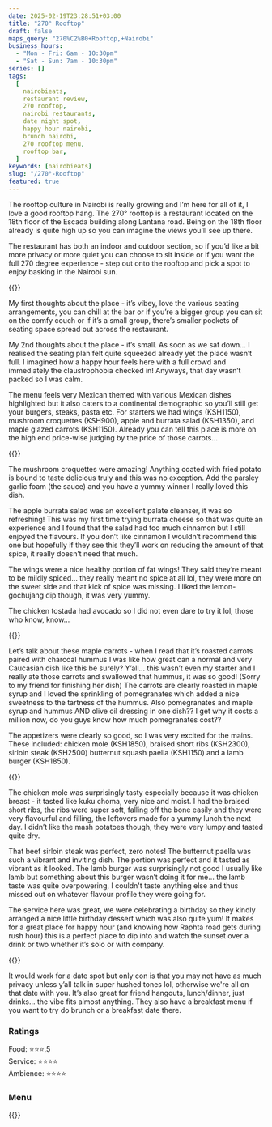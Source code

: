 ```yaml
---
date: 2025-02-19T23:28:51+03:00
title: "270° Rooftop"
draft: false
maps_query: "270%C2%B0+Rooftop,+Nairobi"
business_hours:
  - "Mon - Fri: 6am - 10:30pm"
  - "Sat - Sun: 7am - 10:30pm"
series: []
tags:
  [
    nairobieats,
    restaurant review,
    270 rooftop,
    nairobi restaurants,
    date night spot,
    happy hour nairobi,
    brunch nairobi,
    270 rooftop menu,
    rooftop bar,
  ]
keywords: [nairobieats]
slug: "/270°-Rooftop"
featured: true
---
```


The rooftop culture in Nairobi is really growing and I’m here for all of it, I love a good rooftop hang. The 270° rooftop is a restaurant located on the 18th floor of the Escada building along Lantana road. Being on the 18th floor already is quite high up so you can imagine the views you’ll see up there.

The restaurant has both an indoor and outdoor section, so if you’d like a bit more privacy or more quiet you can choose to sit inside or if you want the full 270 degree experience - step out onto the rooftop and pick a spot to enjoy basking in the Nairobi sun.

{{<image-gallery key="270-rooftop" titles="270-rooftop01 270-rooftop02 270-rooftop03">}}

My first thoughts about the place - it’s vibey, love the various seating arrangements, you can chill at the bar or if you’re a bigger group you can sit on the comfy couch or if it’s a small group, there’s smaller pockets of seating space spread out across the restaurant.

My 2nd thoughts about the place - it’s small. As soon as we sat down… I realised the seating plan felt quite squeezed already yet the place wasn’t full. I imagined how a happy hour feels here with a full crowd and immediately the claustrophobia checked in! Anyways, that day wasn’t packed so I was calm.

The menu feels very Mexican themed with various Mexican dishes highlighted but it also caters to a continental demographic so you’ll still get your burgers, steaks, pasta etc. For starters we had wings (KSH1150), mushroom croquettes (KSH900), apple and burrata salad (KSH1350), and maple glazed carrots (KSH1150). Already you can tell this place is more on the high end price-wise judging by the price of those carrots…

{{<image-gallery key="270-rooftop" titles="270-rooftop08 270-rooftop12 270-rooftop13">}}

The mushroom croquettes were amazing! Anything coated with fried potato is bound to taste delicious truly and this was no exception. Add the parsley garlic foam (the sauce) and you have a yummy winner I really loved this dish.

The apple burrata salad was an excellent palate cleanser, it was so refreshing! This was my first time trying burrata cheese so that was quite an experience and I found that the salad had too much cinnamon but I still enjoyed the flavours. If you don’t like cinnamon I wouldn’t recommend this one but hopefully if they see this they’ll work on reducing the amount of that spice, it really doesn’t need that much.

The wings were a nice healthy portion of fat wings! They said they’re meant to be mildly spiced… they really meant no spice at all lol, they were more on the sweet side and that kick of spice was missing. I liked the lemon-gochujang dip though, it was very yummy.

The chicken tostada had avocado so I did not even dare to try it lol, those who know, know…

{{<image-gallery key="270-rooftop" titles="270-rooftop07 270-rooftop06">}}

Let’s talk about these maple carrots - when I read that it’s roasted carrots paired with charcoal hummus I was like how great can a normal and very Caucasian dish like this be surely? Y’all… this wasn’t even my starter and I really ate those carrots and swallowed that hummus, it was so good! (Sorry to my friend for finishing her dish) The carrots are clearly roasted in maple syrup and I loved the sprinkling of pomegranates which added a nice sweetness to the tartness of the hummus. Also pomegranates and maple syrup and hummus AND olive oil dressing in one dish?? I get why it costs a million now, do you guys know how much pomegranates cost??

The appetizers were clearly so good, so I was very excited for the mains. These included: chicken mole (KSH1850), braised short ribs (KSH2300), sirloin steak (KSH2500) butternut squash paella (KSH1150) and a lamb burger (KSH1850).

{{<image-gallery key="270-rooftop" titles="270-rooftop14 270-rooftop15 270-rooftop17 270-rooftop18">}}

The chicken mole was surprisingly tasty especially because it was chicken breast - it tasted like kuku choma, very nice and moist. I had the braised short ribs, the ribs were super soft, falling off the bone easily and they were very flavourful and filling, the leftovers made for a yummy lunch the next day. I didn’t like the mash potatoes though, they were very lumpy and tasted quite dry.

That beef sirloin steak was perfect, zero notes! The butternut paella was such a vibrant and inviting dish. The portion was perfect and it tasted as vibrant as it looked. The lamb burger was surprisingly not good I usually like lamb but something about this burger wasn’t doing it for me… the lamb taste was quite overpowering, I couldn't taste anything else and thus missed out on whatever flavour profile they were going for.

The service here was great, we were celebrating a birthday so they kindly arranged a nice little birthday dessert which was also quite yum! It makes for a great place for happy hour (and knowing how Raphta road gets during rush hour) this is a perfect place to dip into and watch the sunset over a drink or two whether it’s solo or with company.

{{<image-gallery key="270-rooftop" titles="270-rooftop24 270-rooftop04">}}

It would work for a date spot but only con is that you may not have as much privacy unless y’all talk in super hushed tones lol, otherwise we're all on that date with you. It’s also great for friend hangouts, lunch/dinner, just drinks… the vibe fits almost anything. They also have a breakfast menu if you want to try do brunch or a breakfast date there.

### Ratings

Food: ⭐️⭐️⭐️.5<br>
Service: ⭐️️⭐️⭐️⭐️<br>
Ambience: ⭐⭐️⭐️⭐️<br>

### Menu

{{<remote-image-gallery key="270-rooftop-menu">}}
